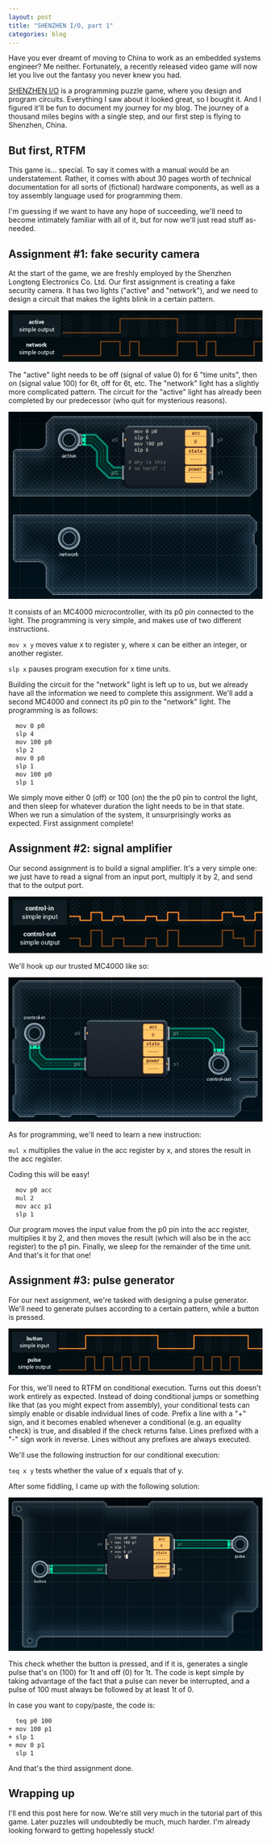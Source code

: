```yaml
---
layout: post
title: "SHENZHEN I/O, part 1"
categories: blog
---
```


Have you ever dreamt of moving to China to work as an embedded systems engineer? Me neither. Fortunately, a recently released video game will now let you live out the fantasy you never knew you had.

[SHENZHEN I/O](http://store.steampowered.com/app/504210/) is a programming puzzle game, where you design and program circuits. Everything I saw about it looked great, so I bought it. And I figured it'll be fun to document my journey for my blog. The journey of a thousand miles begins with a single step, and our first step is flying to Shenzhen, China.

## But first, RTFM

This game is... special. To say it comes with a manual would be an understatement. Rather, it comes with about 30 pages worth of technical documentation for all sorts of (fictional) hardware components, as well as a toy assembly language used for programming them.

I'm guessing if we want to have any hope of succeeding, we'll need to become intimately familiar with all of it, but for now we'll just read stuff as-needed.

## Assignment #1: fake security camera

At the start of the game, we are freshly employed by the Shenzhen Longteng Electronics Co. Ltd. Our first assignment is creating a fake security camera. It has two lights ("active" and "network"), and we need to design a circuit that makes the lights blink in a certain pattern.

![](/assets/img/blog/SHENZHEN/001-2.PNG)

The "active" light needs to be off (signal of value 0) for 6 "time units", then on (signal value 100) for 6t, off for 6t, etc. The "network" light has a slightly more complicated pattern. The circuit for the "active" light has already been completed by our predecessor (who quit for mysterious reasons).

![](/assets/img/blog/SHENZHEN/001-1.PNG)

It consists of an MC4000 microcontroller, with its p0 pin connected to the light. The programming is very simple, and makes use of two different instructions.

`mov x y` moves value x to register y, where x can be either an integer, or another register.

`slp x` pauses program execution for x time units.

Building the circuit for the "network" light is left up to us, but we already have all the information we need to complete this assignment. We'll add a second MC4000 and connect its p0 pin to the "network" light. The programming is as follows:

      mov 0 p0
      slp 4
      mov 100 p0
      slp 2
      mov 0 p0
      slp 1
      mov 100 p0
      slp 1

We simply move either 0 (off) or 100 (on) the the p0 pin to control the light, and then sleep for whatever duration the light needs to be in that state. When we run a simulation of the system, it unsurprisingly works as expected. First assignment complete!

## Assignment #2: signal amplifier

Our second assignment is to build a signal amplifier. It's a very simple one: we just have to read a signal from an input port, multiply it by 2, and send that to the output port.

![](/assets/img/blog/SHENZHEN/002-1.PNG)

We'll hook up our trusted MC4000 like so:

![](/assets/img/blog/SHENZHEN/002-3.PNG)

As for programming, we'll need to learn a new instruction:

`mul x` multiplies the value in the acc register by x, and stores the result in the acc register.

Coding this will be easy!

      mov p0 acc
      mul 2
      mov acc p1
      slp 1

Our program moves the input value from the p0 pin into the acc register, multiplies it by 2, and then moves the result (which will also be in the acc register) to the p1 pin. Finally, we sleep for the remainder of the time unit. And that's it for that one!

## Assignment #3: pulse generator

For our next assignment, we're tasked with designing a pulse generator. We'll need to generate pulses according to a certain pattern, while a button is pressed.

![](/assets/img/blog/SHENZHEN/003-1.PNG)

For this, we'll need to RTFM on conditional execution. Turns out this doesn't work entirely as expected. Instead of doing conditional jumps or something like that (as you might expect from assembly), your conditional tests can simply enable or disable individual lines of code. Prefix a line with a "+" sign, and it becomes enabled whenever a conditional (e.g. an equality check) is true, and disabled if the check returns false. Lines prefixed with a "-" sign work in reverse. Lines without any prefixes are always executed.

We'll use the following instruction for our conditional execution:

`teq x y` tests whether the value of x equals that of y.

After some fiddling, I came up with the following solution:

![](/assets/img/blog/SHENZHEN/003-2.PNG)

This check whether the button is pressed, and if it is, generates a single pulse that's on (100) for 1t and off (0) for 1t. The code is kept simple by taking advantage of the fact that a pulse can never be interrupted, and a pulse of 100 must always be followed by at least 1t of 0.

In case you want to copy/paste, the code is:

      teq p0 100
    + mov 100 p1
    + slp 1
    + mov 0 p1
      slp 1

And that's the third assignment done.

## Wrapping up

I'll end this post here for now. We're still very much in the tutorial part of this game. Later puzzles will undoubtedly be much, much harder. I'm already looking forward to getting hopelessly stuck!
